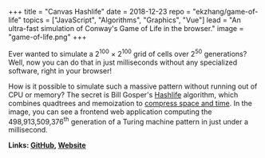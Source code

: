 +++
title = "Canvas Hashlife"
date = 2018-12-23
repo = "ekzhang/game-of-life"
topics = ["JavaScript", "Algorithms", "Graphics", "Vue"]
lead = "An ultra-fast simulation of Conway's Game of Life in the browser."
image = "game-of-life.png"
+++

Ever wanted to simulate a 2<sup>100</sup> &times; 2<sup>100</sup> grid of cells
over 2<sup>50</sup> generations? Well, now you can do that in just milliseconds
without any specialized software, right in your browser!

How is it possible to simulate such a massive pattern without running out of CPU
or memory? The secret is Bill Gosper's
[Hashlife](https://en.wikipedia.org/wiki/Hashlife) algorithm, which combines
quadtrees and memoization to
[compress space and time](https://www.drdobbs.com/jvm/an-algorithm-for-compressing-space-and-t/184406478).
In the image, you can see a frontend web application computing the
498,913,509,376<sup>th</sup> generation of a Turing machine pattern in just
under a millisecond.

**Links: [GitHub](https://github.com/ekzhang/game-of-life),
[Website](https://ekzhang.github.io/game-of-life/)**
